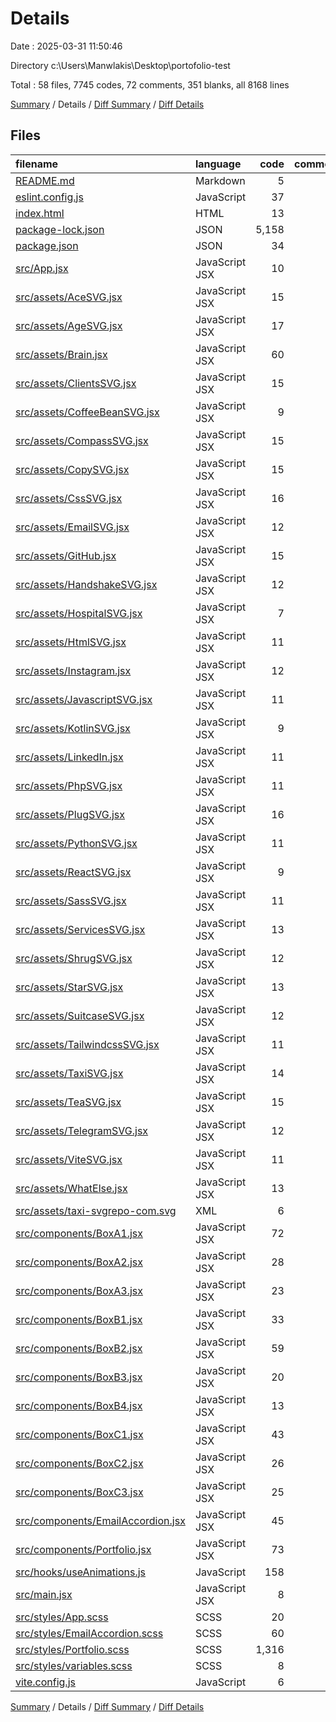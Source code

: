 # Details

Date : 2025-03-31 11:50:46

Directory c:\\Users\\Manwlakis\\Desktop\\portofolio-test

Total : 58 files,  7745 codes, 72 comments, 351 blanks, all 8168 lines

[Summary](results.md) / Details / [Diff Summary](diff.md) / [Diff Details](diff-details.md)

## Files
| filename | language | code | comment | blank | total |
| :--- | :--- | ---: | ---: | ---: | ---: |
| [README.md](/README.md) | Markdown | 5 | 0 | 4 | 9 |
| [eslint.config.js](/eslint.config.js) | JavaScript | 37 | 0 | 2 | 39 |
| [index.html](/index.html) | HTML | 13 | 0 | 2 | 15 |
| [package-lock.json](/package-lock.json) | JSON | 5,158 | 0 | 1 | 5,159 |
| [package.json](/package.json) | JSON | 34 | 0 | 1 | 35 |
| [src/App.jsx](/src/App.jsx) | JavaScript JSX | 10 | 0 | 2 | 12 |
| [src/assets/AceSVG.jsx](/src/assets/AceSVG.jsx) | JavaScript JSX | 15 | 0 | 0 | 15 |
| [src/assets/AgeSVG.jsx](/src/assets/AgeSVG.jsx) | JavaScript JSX | 17 | 0 | 0 | 17 |
| [src/assets/Brain.jsx](/src/assets/Brain.jsx) | JavaScript JSX | 60 | 0 | 0 | 60 |
| [src/assets/ClientsSVG.jsx](/src/assets/ClientsSVG.jsx) | JavaScript JSX | 15 | 0 | 2 | 17 |
| [src/assets/CoffeeBeanSVG.jsx](/src/assets/CoffeeBeanSVG.jsx) | JavaScript JSX | 9 | 0 | 4 | 13 |
| [src/assets/CompassSVG.jsx](/src/assets/CompassSVG.jsx) | JavaScript JSX | 15 | 0 | 0 | 15 |
| [src/assets/CopySVG.jsx](/src/assets/CopySVG.jsx) | JavaScript JSX | 15 | 0 | 0 | 15 |
| [src/assets/CssSVG.jsx](/src/assets/CssSVG.jsx) | JavaScript JSX | 16 | 0 | 1 | 17 |
| [src/assets/EmailSVG.jsx](/src/assets/EmailSVG.jsx) | JavaScript JSX | 12 | 0 | 1 | 13 |
| [src/assets/GitHub.jsx](/src/assets/GitHub.jsx) | JavaScript JSX | 15 | 0 | 0 | 15 |
| [src/assets/HandshakeSVG.jsx](/src/assets/HandshakeSVG.jsx) | JavaScript JSX | 12 | 0 | 0 | 12 |
| [src/assets/HospitalSVG.jsx](/src/assets/HospitalSVG.jsx) | JavaScript JSX | 7 | 0 | 0 | 7 |
| [src/assets/HtmlSVG.jsx](/src/assets/HtmlSVG.jsx) | JavaScript JSX | 11 | 0 | 0 | 11 |
| [src/assets/Instagram.jsx](/src/assets/Instagram.jsx) | JavaScript JSX | 12 | 0 | 0 | 12 |
| [src/assets/JavascriptSVG.jsx](/src/assets/JavascriptSVG.jsx) | JavaScript JSX | 11 | 0 | 2 | 13 |
| [src/assets/KotlinSVG.jsx](/src/assets/KotlinSVG.jsx) | JavaScript JSX | 9 | 0 | 6 | 15 |
| [src/assets/LinkedIn.jsx](/src/assets/LinkedIn.jsx) | JavaScript JSX | 11 | 0 | 0 | 11 |
| [src/assets/PhpSVG.jsx](/src/assets/PhpSVG.jsx) | JavaScript JSX | 11 | 0 | 0 | 11 |
| [src/assets/PlugSVG.jsx](/src/assets/PlugSVG.jsx) | JavaScript JSX | 16 | 0 | 2 | 18 |
| [src/assets/PythonSVG.jsx](/src/assets/PythonSVG.jsx) | JavaScript JSX | 11 | 0 | 0 | 11 |
| [src/assets/ReactSVG.jsx](/src/assets/ReactSVG.jsx) | JavaScript JSX | 9 | 0 | 1 | 10 |
| [src/assets/SassSVG.jsx](/src/assets/SassSVG.jsx) | JavaScript JSX | 11 | 0 | 1 | 12 |
| [src/assets/ServicesSVG.jsx](/src/assets/ServicesSVG.jsx) | JavaScript JSX | 13 | 0 | 0 | 13 |
| [src/assets/ShrugSVG.jsx](/src/assets/ShrugSVG.jsx) | JavaScript JSX | 12 | 0 | 4 | 16 |
| [src/assets/StarSVG.jsx](/src/assets/StarSVG.jsx) | JavaScript JSX | 13 | 0 | 1 | 14 |
| [src/assets/SuitcaseSVG.jsx](/src/assets/SuitcaseSVG.jsx) | JavaScript JSX | 12 | 0 | 2 | 14 |
| [src/assets/TailwindcssSVG.jsx](/src/assets/TailwindcssSVG.jsx) | JavaScript JSX | 11 | 0 | 0 | 11 |
| [src/assets/TaxiSVG.jsx](/src/assets/TaxiSVG.jsx) | JavaScript JSX | 14 | 0 | 2 | 16 |
| [src/assets/TeaSVG.jsx](/src/assets/TeaSVG.jsx) | JavaScript JSX | 15 | 0 | 2 | 17 |
| [src/assets/TelegramSVG.jsx](/src/assets/TelegramSVG.jsx) | JavaScript JSX | 12 | 0 | 2 | 14 |
| [src/assets/ViteSVG.jsx](/src/assets/ViteSVG.jsx) | JavaScript JSX | 11 | 0 | 0 | 11 |
| [src/assets/WhatElse.jsx](/src/assets/WhatElse.jsx) | JavaScript JSX | 13 | 0 | 0 | 13 |
| [src/assets/taxi-svgrepo-com.svg](/src/assets/taxi-svgrepo-com.svg) | XML | 6 | 1 | 5 | 12 |
| [src/components/BoxA1.jsx](/src/components/BoxA1.jsx) | JavaScript JSX | 72 | 2 | 7 | 81 |
| [src/components/BoxA2.jsx](/src/components/BoxA2.jsx) | JavaScript JSX | 28 | 1 | 3 | 32 |
| [src/components/BoxA3.jsx](/src/components/BoxA3.jsx) | JavaScript JSX | 23 | 1 | 1 | 25 |
| [src/components/BoxB1.jsx](/src/components/BoxB1.jsx) | JavaScript JSX | 33 | 3 | 5 | 41 |
| [src/components/BoxB2.jsx](/src/components/BoxB2.jsx) | JavaScript JSX | 59 | 1 | 6 | 66 |
| [src/components/BoxB3.jsx](/src/components/BoxB3.jsx) | JavaScript JSX | 20 | 1 | 1 | 22 |
| [src/components/BoxB4.jsx](/src/components/BoxB4.jsx) | JavaScript JSX | 13 | 2 | 3 | 18 |
| [src/components/BoxC1.jsx](/src/components/BoxC1.jsx) | JavaScript JSX | 43 | 2 | 5 | 50 |
| [src/components/BoxC2.jsx](/src/components/BoxC2.jsx) | JavaScript JSX | 26 | 1 | 2 | 29 |
| [src/components/BoxC3.jsx](/src/components/BoxC3.jsx) | JavaScript JSX | 25 | 1 | 1 | 27 |
| [src/components/EmailAccordion.jsx](/src/components/EmailAccordion.jsx) | JavaScript JSX | 45 | 0 | 7 | 52 |
| [src/components/Portfolio.jsx](/src/components/Portfolio.jsx) | JavaScript JSX | 73 | 16 | 3 | 92 |
| [src/hooks/useAnimations.js](/src/hooks/useAnimations.js) | JavaScript | 158 | 17 | 25 | 200 |
| [src/main.jsx](/src/main.jsx) | JavaScript JSX | 8 | 0 | 2 | 10 |
| [src/styles/App.scss](/src/styles/App.scss) | SCSS | 20 | 1 | 4 | 25 |
| [src/styles/EmailAccordion.scss](/src/styles/EmailAccordion.scss) | SCSS | 60 | 0 | 8 | 68 |
| [src/styles/Portfolio.scss](/src/styles/Portfolio.scss) | SCSS | 1,316 | 21 | 215 | 1,552 |
| [src/styles/variables.scss](/src/styles/variables.scss) | SCSS | 8 | 0 | 1 | 9 |
| [vite.config.js](/vite.config.js) | JavaScript | 6 | 1 | 2 | 9 |

[Summary](results.md) / Details / [Diff Summary](diff.md) / [Diff Details](diff-details.md)